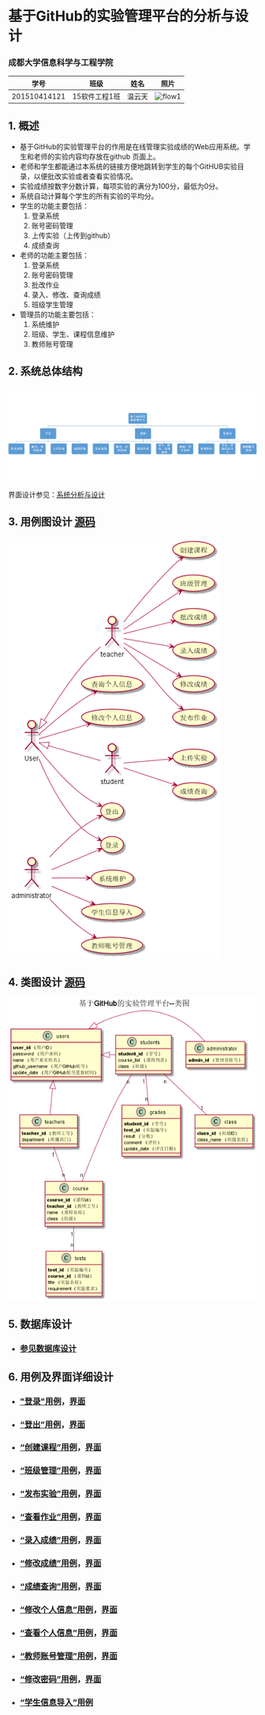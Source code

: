 <!-- markdownlint-disable MD033-->
<!-- 禁止MD033类型的警告 https://www.npmjs.com/package/markdownlint -->

# 基于GitHub的实验管理平台的分析与设计

### 成都大学信息科学与工程学院

|学号|班级|姓名|照片|
|:-------:|:-------------: | :----------:|:---:|
|201510414121|15软件工程1班|温云天|![flow1](../myself.jpg)|

## 1. 概述
- 基于GitHub的实验管理平台的作用是在线管理实验成绩的Web应用系统。学生和老师的实验内容均存放在github
页面上。
- 老师和学生都能通过本系统的链接方便地跳转到学生的每个GitHUB实验目录，以便批改实验或者查看实验情况。
- 实验成绩按数字分数计算，每项实验的满分为100分，最低为0分。
- 系统自动计算每个学生的所有实验的平均分。
- 学生的功能主要包括：
    1. 登录系统
    2. 账号密码管理
    3. 上传实验（上传到github）
    4. 成绩查询 
- 老师的功能主要包括：
    1. 登录系统
    2. 账号密码管理
    3. 批改作业
    4. 录入、修改、查询成绩
    5. 班级学生管理
- 管理员的功能主要包括：
    1. 系统维护
    2. 班级、学生、课程信息维护
    3. 教师账号管理
    
## 2. 系统总体结构
![](./image/系统总体结构.png)

界面设计参见：[系统分析与设计](https://wenyuntian.github.io/is_analysis/test6/UI/#screen=sBABA279CFC1528100407504)
    
## 3. 用例图设计 [源码](src/useCase.puml)
![](./image/useCase.png)

## 4. 类图设计 [源码](src/class.puml)
![](./image/class.png)

## 5. 数据库设计
- ### [参见数据库设计](./数据库设计.md)

## 6. 用例及界面详细设计
- ### ["登录"用例](./用例/登录用例.md)，[界面](https://wenyuntian.github.io/is_analysis/test6/UI/#screen=s1D4284C5361528102480626)
- ### [“登出”用例](./用例/登出用例.md)，[界面](https://wenyuntian.github.io/is_analysis/test6/UI/#screen=sBABA279CFC1528100407504)
- ### [“创建课程”用例](./用例/创建课程用例.md)，[界面](https://wenyuntian.github.io/is_analysis/test6/UI/#screen=s995E2F50161528112141198)
- ### [“班级管理”用例](./用例/班级学生管理.md)，[界面](https://wenyuntian.github.io/is_analysis/test6/UI/#screen=s363352A1991528119951225)
- ### [“发布实验”用例](./用例/发布作业用例.md)，[界面](https://wenyuntian.github.io/is_analysis/test6/UI/#screen=s166827F3A31528120949553)
- ### [“查看作业”用例](./用例/查看作业.md)，[界面](https://wenyuntian.github.io/is_analysis/test6/UI/#screen=s422ACC944B1528109056765)
- ### [“录入成绩”用例](./用例/录入成绩.md)，[界面](https://wenyuntian.github.io/is_analysis/test6/UI/#screen=sF2122445A71528110829414)
- ### [“修改成绩”用例](./用例/修改成绩.md)，[界面](https://wenyuntian.github.io/is_analysis/test6/UI/#screen=sF2122445A71528110829414)
- ### [“成绩查询”用例](./用例/成绩查询用例.md)，[界面](https://wenyuntian.github.io/is_analysis/test6/UI/#screen=s54831E84E91528107764483)
- ### [“修改个人信息”用例](./用例/修改个人信息.md)，[界面](https://wenyuntian.github.io/is_analysis/test6/UI/#screen=s6285ACACFA1528108323236)
- ### [“查看个人信息”用例](./用例/查询个人信息.md)，[界面](https://wenyuntian.github.io/is_analysis/test6/UI/#screen=s6285ACACFA1528108323236)
- ### [“教师账号管理”用例](./用例/教师账号管理.md)，[界面](https://wenyuntian.github.io/is_analysis/test6/UI/#screen=s45A4FB5CD71528122711874)
- ### [“修改密码”用例](./用例/修改密码.md)，[界面](https://wenyuntian.github.io/is_analysis/test6/UI/#screen=s263F26B2711528108379620)
- ### [“学生信息导入”用例](./用例/学生信息导入.md)
    